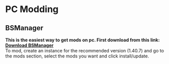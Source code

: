 # PC Modding 
## BSManager
 **This is the easiest way to get mods on pc. First download from this link:**
 **[Download BSManager](https://www.bsmanager.io/download)**  
  To mod, create an instance for the recommended version (1.40.7) and go to the mods section, select the mods you want and click install/update.

  